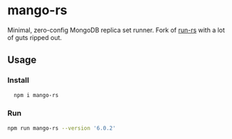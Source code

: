 mango-rs
========

Minimal, zero-config MongoDB replica set runner. Fork of
[run-rs](https://github.com/vkarpov15/run-rs) with a lot of guts ripped out.

Usage
-----

### Install

```sh
  npm i mango-rs
```

### Run

```sh
npm run mango-rs --version '6.0.2'
```